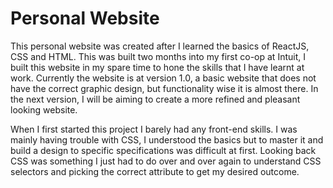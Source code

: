 # Personal Website

This personal website was created after I learned the basics of ReactJS, CSS and HTML. This was built two months into my first co-op at Intuit, I built this website in my spare time to hone the skills that I have learnt at work.  Currently the website is at version 1.0, a basic website that does not have the correct graphic design, but functionality wise it is almost there. In the next version, I will be aiming to create a more refined and pleasant looking website. 

When I first started this project I barely had any front-end skills. I was mainly having trouble with CSS, I understood the basics but to master it and build a design to specific specifications was difficult at first. Looking back CSS was something I just had to do over and over again to understand CSS selectors and picking the correct attribute to get my desired outcome. 